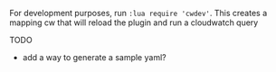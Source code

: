 For development purposes, run `:lua require 'cwdev'`.
This creates a mapping <leader>cw that will reload the plugin and run a cloudwatch query

TODO
 - add a way to generate a sample yaml?
